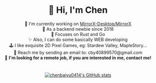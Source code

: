 <h1 align="center">🫶 Hi, I'm Chen</h1>
<p align="center">
🔬 I'm currently working on <a href=https://github.com/MirrorX-Desktop/MirrorX>MirrorX-Desktop/MirrorX</a><br/>
🤠 As a backend newbie since 2018<br/>
🤹 Focuses on Rust and Go<br/>
✨ Also, I can do some basically WEB developing<br/>
🕹️ I like exquisite 2D Pixel Games, eg: Stardew Valley, MapleStory...<br/>
📮 Reach me by sending an email to: cby40899570@gmail.com<br/>
💼 <b>I'm looking for a remote job, if you are interested in me, contact me!</b><br/>

<h1></h1>

<div align="center">

[![chenbaiyu0414's GitHub stats](https://github-readme-stats.vercel.app/api?username=chenbaiyu0414&show_icons=true&count_private=true&hide_title=true)](https://github.com/anuraghazra/github-readme-stats)  

</div>
